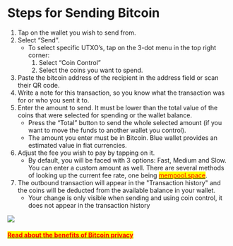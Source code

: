 # Steps for Sending Bitcoin

1. Tap on the wallet you wish to send from.
2. Select “Send”.
   * To select specific UTXO’s, tap on the 3-dot menu in the top right corner:
     1. Select “Coin Control”
     2. Select the coins you want to spend.
3. Paste the bitcoin address of the recipient in the address field or scan their QR code.
4. Write a note for this transaction, so you know what the transaction was for or who you sent it to.
5. Enter the amount to send. It must be lower than the total value of the coins that were selected for spending or the wallet balance.
   * Press the “Total” button to send the whole selected amount (if you want to move the funds to another wallet you control).&#x20;
   * The amount you enter must be in Bitcoin. Blue wallet provides an estimated value in fiat currencies.
6. Adjust the fee you wish to pay by tapping on it.
   * By default, you will be faced with 3 options: Fast, Medium and Slow. You can enter a custom amount as well. There are several methods of looking up the current fee rate, one being <mark style="color:red;"></mark> [<mark style="color:red;">mempool.space</mark>](http://mempool.space).
7. The outbound transaction will appear in the "Transaction history" and the coins will be deducted from the available balance in your wallet.
   * Your change is only visible when sending and using coin control, it does not appear in the transaction history

![](<../.gitbook/assets/BW Send.gif>)

#### <mark style="color:red;"></mark>[<mark style="color:red;">Read about the benefits of Bitcoin privacy</mark>](https://medium.com/bull-bitcoin/the-benefits-of-privacy-f728d5215308)<mark style="color:red;"></mark>
